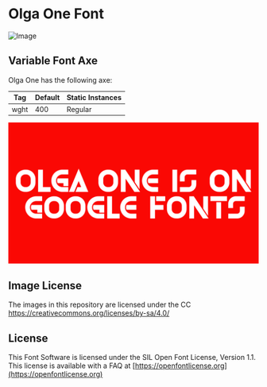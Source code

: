 # Olga One Font

![Image](documents/image3.png)

## Variable Font Axe

Olga One has the following axe:

  Tag | Default | Static Instances
--- | --- | ---
  wght | 400 | Regular

![Image](documents/image2.png)

## Image License
The images in this repository are licensed under the CC https://creativecommons.org/licenses/by-sa/4.0/

## License
This Font Software is licensed under the SIL Open Font License, Version 1.1.
This license is available with a FAQ at [https://openfontlicense.org](https://openfontlicense.org)
